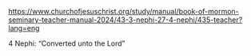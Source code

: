 https://www.churchofjesuschrist.org/study/manual/book-of-mormon-seminary-teacher-manual-2024/43-3-nephi-27-4-nephi/435-teacher?lang=eng

4 Nephi: “Converted unto the Lord”



